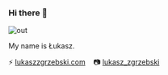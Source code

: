 ### Hi there 👋

![out](https://user-images.githubusercontent.com/5301136/186965956-5921f361-740e-4c6a-8b12-12276742722f.gif)

My name is Łukasz.

⚡  [lukaszzgrzebski.com](https://lukaszzgrzebski.com) &nbsp;&nbsp; 📷  [lukasz_zgrzebski](https://www.instagram.com/lukasz_zgrzebski)
